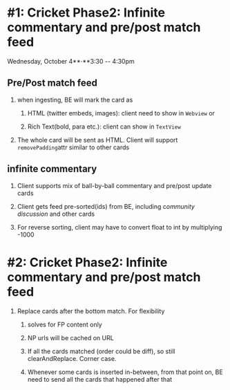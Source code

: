 # #1: Cricket Phase2: Infinite commentary and pre/post match feed

Wednesday, October 4**⋅**3:30 -- 4:30pm

## Pre/Post match feed

1.  when ingesting, BE will mark the card as

    1.  HTML (twitter embeds, images): client need to show in `Webview`
        or

    2.  Rich Text(bold, para etc.): client can show in `TextView`

2.  The whole card will be sent as HTML. Client will support
    `removePadding`attr similar to other cards

## infinite commentary

1.  Client supports mix of ball-by-ball commentary and pre/post update
    cards

2.  Client gets feed pre-sorted(ids) from BE, including c*ommunity
    discussion* and other cards

3.  For reverse sorting, client may have to convert float to int by
    multiplying -1000

# #2: Cricket Phase2: Infinite commentary and pre/post match feed

1.  Replace cards after the bottom match. For flexibility

    1.  solves for FP content only

    2.  NP urls will be cached on URL

    3.  If all the cards matched (order could be diff), so still
        clearAndReplace. Corner case.

    4.  Whenever some cards is inserted in-between, from that point on,
        BE need to send all the cards that happened after that
